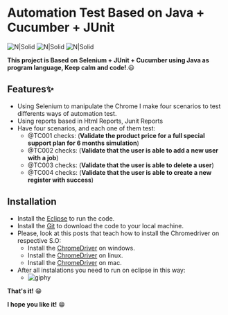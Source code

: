 # Automation Test Based on Java + Cucumber + JUnit

![N|Solid](https://fullstacker.dev/wp-content/uploads/2019/05/cucumberjs.png)
![N|Solid](https://seeklogo.com/images/J/java-powered-logo-968C4BB7C8-seeklogo.com.png)
![N|Solid](https://store.modelio.org/images/logos/logo_junit.png)

**This project is  Based on Selenium + JUnit + Cucumber using Java as program language, Keep calm and code!**.😃

## Features✨

- Using Selenium to manipulate the Chrome I make four scenarios to test differents ways of automation test.
- Using reports based in Html Reports, Junit Reports
- Have four scenarios, and each one of them test:
    - @TC001 checks:
    (**Validate the product price for a full special support plan for 6 months simulation**)
    - @TC002 checks:
    (**Validate that the user is able to add a new user with a job**)
    - @TC003 checks:
    (**Validate that the user is able to delete a user**)
    - @TC004 checks:
    (**Validate that the user is able to create a new register with success**)

## Installation

- Install the [Eclipse](https://www.eclipse.org/downloads/) to run the code.
- Install the [Git](https://git-scm.com/book/en/v2/Getting-Started-Installing-Git) to download the code to your local machine.
- Please, look at this posts that teach how to install the Chromedriver on respective S.O:
    - Install the [ChromeDriver](https://www.kenst.com/2019/02/installing-chromedriver-on-windows/) on windows.
    - Install the [ChromeDriver](https://towardsdatascience.com/how-to-setup-selenium-on-a-linux-vm-cd19ee47d922) on linux.
    - Install the [ChromeDriver](https://www.kenst.com/2015/03/installing-chromedriver-on-mac-osx/) on mac.
- After all instalations you need to run on eclipse in this way:
    - ![giphy](https://media.giphy.com/media/bgpUhOiFc1XE64fP3l/giphy.gif)

**That's it!** 😁

**I hope you like it!** 😁
